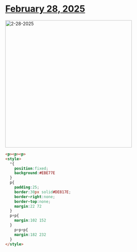 # [February 28, 2025](https://cssbattle.dev/play/gqN2oDmYNKih3WblYfrI)

<img src="https://firebasestorage.googleapis.com/v0/b/cssbattleapp.appspot.com/o/user%2Fe6YbeBahWNPT7VpE2rE2p85byxa2%2Ftargets%2Ftarget_VUr6g61@2x.png?alt=media" width="400" alt="2-28-2025" />

```html
<p><p><p>
<style>
  *{
    position:fixed;
    background:#EBE77E
  }
  p{
    padding:25;
    border:30px solid#DE817E;
    border-right:none;
    border-top:none;
    margin:22 72
  }
  p+p{
    margin:102 152
  }
    p+p+p{
    margin:182 232
  }
</style>
```
